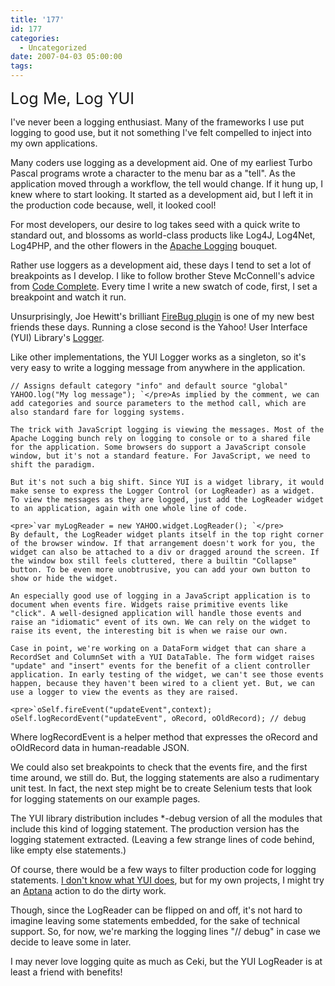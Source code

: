 ```yaml
---
title: '177'
id: 177
categories:
  - Uncategorized
date: 2007-04-03 05:00:00
tags:
---
```


<span style="font-size:180%;">Log Me, Log YUI</span>

I've never been a logging enthusiast. Many of the frameworks I use put logging to good use, but it not something I've felt compelled to inject into my own applications. 

Many coders use logging as a development aid. One of my earliest Turbo Pascal programs wrote a character to the menu bar as a "tell". As the application moved through a workflow, the tell would change. If it hung up, I knew where to start looking. It started as a development aid, but I left it in the production code because, well, it looked cool!

For most developers, our desire to log takes seed with a quick write to standard out, and blossoms as world-class products like Log4J, Log4Net, Log4PHP, and the other flowers in the [Apache Logging](http://logging.apache.org/) bouquet.

Rather use loggers as a development aid, these days I tend to set a lot of breakpoints as I develop. I like to follow brother Steve McConnell's advice from [Code Complete](http://www.amazon.com/exec/obidos/tg/detail/-/0735619670/husteddotcom-20). Every time I write a new swatch of code, first, I set a breakpoint and watch it run. 

Unsurprisingly, Joe Hewitt's brilliant [FireBug plugin](https://addons.mozilla.org/en-US/firefox/addon/1843) is one of my new best friends these days. Running a close second is the Yahoo! User Interface (YUI) Library's [Logger](http://developer.yahoo.com/yui/logger/). 

Like other implementations, the YUI Logger works as a singleton, so it's very easy to write a logging message from anywhere in the application.

    // Assigns default category "info" and default source "global"
    YAHOO.log("My log message"); `</pre>As implied by the comment, we can add categories and source parameters to the method call, which are also standard fare for logging systems. 

    The trick with JavaScript logging is viewing the messages. Most of the Apache Logging bunch rely on logging to console or to a shared file for the application. Some browsers do support a JavaScript console window, but it's not a standard feature. For JavaScript, we need to shift the paradigm. 

    But it's not such a big shift. Since YUI is a widget library, it would make sense to express the Logger Control (or LogReader) as a widget. To view the messages as they are logged, just add the LogReader widget to an application, again with one whole line of code.

    <pre>`var myLogReader = new YAHOO.widget.LogReader(); `</pre>
    By default, the LogReader widget plants itself in the top right corner of the browser window. If that arrangement doesn't work for you, the widget can also be attached to a div or dragged around the screen. If the window box still feels cluttered, there a builtin "Collapse" button. To be even more unobtrusive, you can add your own button to show or hide the widget. 

    An especially good use of logging in a JavaScript application is to document when events fire. Widgets raise primitive events like "click". A well-designed application will handle those events and raise an "idiomatic" event of its own. We can rely on the widget to raise its event, the interesting bit is when we raise our own. 

    Case in point, we're working on a DataForm widget that can share a RecordSet and ColumnSet with a YUI DataTable. The form widget raises "update" and "insert" events for the benefit of a client controller application. In early testing of the widget, we can't see those events happen, because they haven't been wired to a client yet. But, we can use a logger to view the events as they are raised.

    <pre>`oSelf.fireEvent("updateEvent",context);
    oSelf.logRecordEvent("updateEvent", oRecord, oOldRecord); // debug
Where logRecordEvent is a helper method that expresses the oRecord and oOldRecord data in human-readable JSON. 

We could also set breakpoints to check that the events fire, and the first time around, we still do. But, the logging statements are also a rudimentary unit test. In fact, the next step might be to create Selenium tests that look for logging statements on our example pages.

The YUI library distribution includes *-debug version of all the modules that include this kind of logging statement. The production version has the logging statement extracted. (Leaving a few strange lines of code behind, like empty else statements.)

Of course, there would be a few ways to filter production code for logging statements. [I don't know what YUI does](http://tech.groups.yahoo.com/group/ydn-javascript/message/11598), but for my own projects, I might try an [Aptana](http://jroller.com/page/TedHusted?entry=aptana) action to do the dirty work. 

Though, since the LogReader can be flipped on and off, it's not hard to imagine leaving some statements embedded, for the sake of technical support. So, for now, we're marking the logging lines "// debug" in case we decide to leave some in later. 

I may never love logging quite as much as Ceki, but the YUI LogReader is at least a friend with benefits!